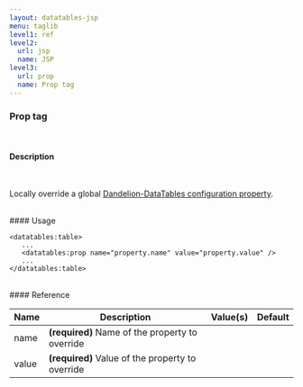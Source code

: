 ```yaml
---
layout: datatables-jsp
menu: taglib
level1: ref
level2:
  url: jsp
  name: JSP
level3:
  url: prop
  name: Prop tag
---
```


### Prop tag
<br />

#### Description
<br />

Locally override a global [Dandelion-DataTables configuration property](./ref.properties.html).

<br />
#### Usage
    
    <datatables:table>
       ...
       <datatables:prop name="property.name" value="property.value" />
       ...
    </datatables:table>
    
<br />    
#### Reference

<table id="tableReference" class="table table-striped table-bordered">
  <thead>
    <tr>
      <th>Name</th>
      <th>Description</th>
      <th>Value(s)</th>
      <th>Default</th>
    </tr>
  </thead>
  <tbody>
  <tr>
    <td>name</td>
    <td><strong>(required)</strong> Name of the property to override</td>
    <td></td>
    <td></td>
  </tr>
  <tr>
    <td>value</td>
    <td><strong>(required)</strong> Value of the property to override</td>
    <td></td>
    <td></td>
  </tr>
  </tbody>
</table>

<link rel="stylesheet" href="//ajax.aspnetcdn.com/ajax/jquery.dataTables/1.9.4/css/jquery.dataTables.css" />
<script src="http://ajax.aspnetcdn.com/ajax/jquery.dataTables/1.9.4/jquery.dataTables.min.js">
</script>
<script src="/assets/js/site_reference.js">
</script>